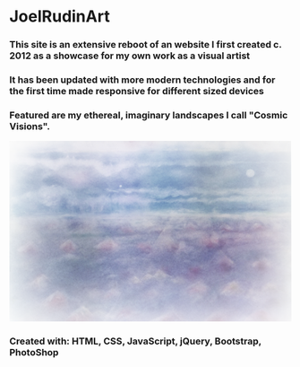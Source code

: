 # JoelRudinArt

### This site is an extensive reboot of an website I first created c. 2012 as a showcase for my own work as a visual artist

### It has been updated with more modern technologies and for the first time made responsive for different sized devices

### Featured are my ethereal, imaginary landscapes I call "Cosmic Visions".

![](images\MorningVistaHoriz2.png)

### Created with: HTML, CSS, JavaScript, jQuery, Bootstrap, PhotoShop
